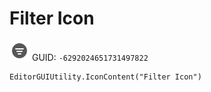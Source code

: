 # Filter Icon
![](/img/Filter%20Icon.png)
GUID: `-6292024651731497822`
```
EditorGUIUtility.IconContent("Filter Icon")
```
